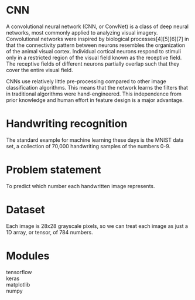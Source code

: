 # CNN<br>

A convolutional neural network (CNN, or ConvNet) is a class of deep neural networks, most commonly applied to analyzing visual imagery.<br>
Convolutional networks were inspired by biological processes[4][5][6][7] in that the connectivity pattern between neurons resembles the organization of the animal visual cortex. Individual cortical neurons respond to stimuli only in a restricted region of the visual field known as the receptive field. The receptive fields of different neurons partially overlap such that they cover the entire visual field.

CNNs use relatively little pre-processing compared to other image classification algorithms. This means that the network learns the filters that in traditional algorithms were hand-engineered. This independence from prior knowledge and human effort in feature design is a major advantage.

# Handwriting recognition<br>
The standard example for machine learning these days is the MNIST data set, a collection of 70,000 handwriting samples of the numbers 0-9.

# Problem statement<br>
To predict which number each handwritten image represents.

# Dataset<br>
Each image is 28x28 grayscale pixels, so we can treat each image as just a 1D array, or tensor, of 784 numbers.

# Modules<br>
tensorflow <br>
keras <br>
matplotlib <br>
numpy <br>
